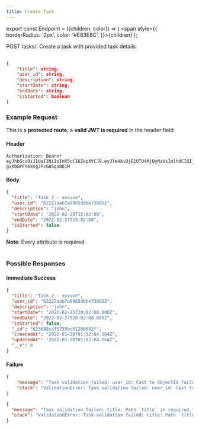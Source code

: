 ```yaml
---
title: Create Task
---
```


export const Endpoint = ({children, color}) => ( <span style={{
borderRadius: '2px',
color: '#E83E8C',
}}>{children}</span> );

<Endpoint>POST tasks/</Endpoint>: Create a task with provided task details <br></br>

```json
{
    "title": string,
    "user_id": string,
    "description": string,
    "startDate": string,
    "endDate": string,
    "isStarted": boolean
}
```

### Example Request

This is a **protected route**, a **valid JWT is required** in the header field

#### Header

```
Authorization: Bearer eyJhbGciOiJIUzI1NiIsInR5cCI6IkpXVCJ9.eyJleHAiOjE1OTU4MjQyNzUsImlhdCI6IjIwMjAtMDctMjdUMDA6MjY6MTUuNzg5NTg0Mi0wNDowMCIsInN1YiI6ImNocmlzIn0.5US2_ITKcfgkpEbfsR-gxXbGPFY6XsgJPcGA5qaBD1M
```

#### Body

```json
{
  "title": "Task 2 - evvvve",
  "user_id": "62227aab7a9965d0be73b052",
  "description": "john",
  "startDate": "2022-02-25T15:02:08",
  "endDate": "2022-02-27T15:02:08",
  "isStarted": false
}
```

**Note**: Every attribute is required <br></br>

### Possible Responses

#### Immediate Success

```json
{
  "title": "Task 2 - evvvve",
  "user_id": "62227aab7a9965d0be73b052",
  "description": "john",
  "startDate": "2022-02-25T20:02:08.000Z",
  "endDate": "2022-02-27T20:02:08.000Z",
  "isStarted": false,
  "_id": "623688c4f5735bc51286682f",
  "createdAt": "2022-03-20T01:52:04.564Z",
  "updatedAt": "2022-03-20T01:52:04.564Z",
  "__v": 0
}
```

#### Failure

```json
{
    "message": "Task validation failed: user_id: Cast to ObjectId failed for value \"62227aab7a99673b052\" (type string) at path \"user_id\"",
    "stack": "ValidationError: Task validation failed: user_id: Cast to ObjectId failed for value \"62227aab7a99673b052\" (type string) at path \"user_id\"
}
```

```json
{
  "message": "Task validation failed: title: Path `title` is required.",
  "stack": "ValidationError: Task validation failed: title: Path `title` is required."
}
```
